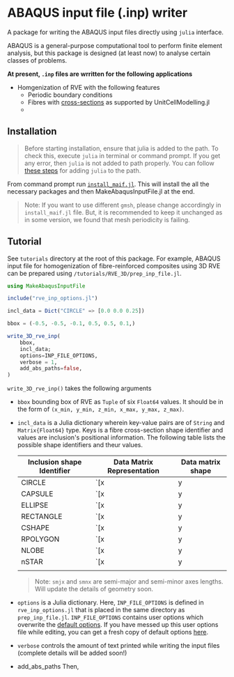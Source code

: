 # ABAQUS input file (.inp) writer

A package for writing the ABAQUS input files directly using `julia` interface.

ABAQUS is a general-purpose computational tool to perform finite element analysis, but this package is designed (at least now) to analyse certain classes of problems. 


**At present, `.inp` files are wrritten for the following applications**

+ Homgenization of RVE with the following features
    + Periodic boundary conditions
    + Fibres with [cross-sections](https://github.com/338rajesh/UnitCellModelling.jl#acceptable-inclusion-shapes) as supported by UnitCellModelling.jl
    + 
    

## Installation

> Before starting installation, ensure that julia is added to the path. To check this, execute `julia`  in terminal or command prompt. If you get any error, then `julia` is not added to path properly. You can follow [these steps](https://julialang.org/downloads/platform/) for adding `julia` to the path.

From command prompt run [`install_maif.jl`](/install_maif.jl). This will install the all the necessary packages and then MakeAbaqusInputFile.jl at the end.
> Note: If you want to use different `gmsh`, please change accordingly in `install_maif.jl` file. But, it is recommended to keep it unchanged as in some version, we found that mesh periodicity is failing.

## Tutorial

See `tutorials` directory at the root of this package. For example, ABAQUS input file for homogenization of fibre-reinforced composites using 3D RVE can be prepared using `/tutorials/RVE_3D/prep_inp_file.jl`.

```julia
using MakeAbaqusInputFile

include("rve_inp_options.jl")

incl_data = Dict("CIRCLE" => [0.0 0.0 0.25])

bbox = (-0.5, -0.5, -0.1, 0.5, 0.5, 0.1,)

write_3D_rve_inp(
    bbox, 
    incl_data;
    options=INP_FILE_OPTIONS,
    verbose = 1,
    add_abs_paths=false,
)
```

`write_3D_rve_inp()` takes the following arguments

+ `bbox` bounding box of RVE as `Tuple` of six `Float64` values. It should be in the form of `(x_min, y_min, z_min, x_max, y_max, z_max)`.
+ `incl_data` is a Julia dictionary wherein key-value pairs are of `String` and `Matrix{Float64}` type. Keys is a fibre cross-section shape identifier and values are inclusion's positional information. The following table lists the possible shape identifiers and theur values.
    
    | Inclusion shape Identifier| Data Matrix Representation                                | Data matrix shape     |
    |---------------------------|-----------------------------------------------------------| ----------------------|
    | CIRCLE                    |       `[x  | y  | radius]`                                | (n, 3)                |
    | CAPSULE                   | `[x  | y  | theta  | smjx \| smnx]`                       | (n, 5)                |
    | ELLIPSE                   | `[x  | y  | theta  | smjx \| smnx]`                       | (n, 5)                |
    | RECTANGLE                 | `[x  | y  | theta  | smjx \| smnx \| c_radius]`           | (n, 6)                |
    | CSHAPE                    | `[x  | y  | theta  | ro ri \| alpha]`                     | (n, 6)                |
    | RPOLYGON                  | `[x  | y  | theta  | side_len \| c_radius \| num_sides]`  | (n, 6)                |
    | NLOBE                     | `[x  | y  | theta  | ro \| lobe_radius \| num_lobes]`     | (n, 6)                |
    | nSTAR                     | `[x  | y  | theta  | ro \| rb \| rt \| rbf \| num_tips]`  | (n, 8)                |
    ||||||

    > Note: `smjx` and `smnx` are semi-major and semi-minor axes lengths. Will update the details of geometry soon.

+ `options` is a Julia dictionary. Here, `INP_FILE_OPTIONS` is defined in `rve_inp_options.jl` that is placed in the same directory as `prep_inp_file.jl`. `INP_FILE_OPTIONS` contains user options which overwrite the [default options](/src/apps/default_rve_inp_options.jl). If you have messed up this user options file while editing, you can get a fresh copy of default options [here](/src/apps/default_rve_inp_options.jl).
+ `verbose` controls the amount of text printed while writing the input files (complete details will be added soon!)
+ add_abs_paths
Then, 


